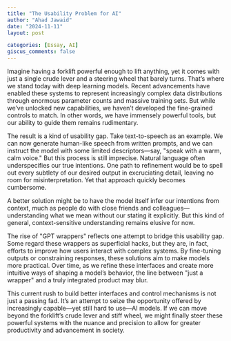 ```yaml
---
title: "The Usability Problem for AI"
author: "Ahad Jawaid"
date: "2024-11-11"
layout: post

categories: [Essay, AI]
giscus_comments: false
---
```


Imagine having a forklift powerful enough to lift anything, yet it comes with just a single crude lever and a steering wheel that barely turns. That’s where we stand today with deep learning models. Recent advancements have enabled these systems to represent increasingly complex data distributions through enormous parameter counts and massive training sets. But while we’ve unlocked new capabilities, we haven’t developed the fine-grained controls to match. In other words, we have immensely powerful tools, but our ability to guide them remains rudimentary. 

The result is a kind of usability gap. Take text-to-speech as an example. We can now generate human-like speech from written prompts, and we can instruct the model with some limited descriptors—say, "speak with a warm, calm voice." But this process is still imprecise. Natural language often underspecifies our true intentions. One path to refinement would be to spell out every subtlety of our desired output in excruciating detail, leaving no room for misinterpretation. Yet that approach quickly becomes cumbersome. 

A better solution might be to have the model itself infer our intentions from context, much as people do with close friends and colleagues—understanding what we mean without our stating it explicitly. But this kind of general, context-sensitive understanding remains elusive for now. 

The rise of "GPT wrappers" reflects one attempt to bridge this usability gap. Some regard these wrappers as superficial hacks, but they are, in fact, efforts to improve how users interact with complex systems. By fine-tuning outputs or constraining responses, these solutions aim to make models more practical. Over time, as we refine these interfaces and create more intuitive ways of shaping a model’s behavior, the line between "just a wrapper" and a truly integrated product may blur.

This current rush to build better interfaces and control mechanisms is not just a passing fad. It’s an attempt to seize the opportunity offered by increasingly capable—yet still hard to use—AI models. If we can move beyond the forklift’s crude lever and stiff wheel, we might finally steer these powerful systems with the nuance and precision to allow for greater productivity and advancement in society.